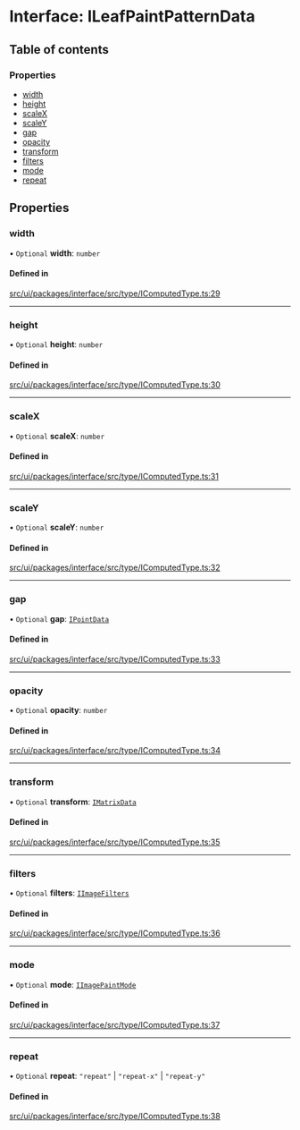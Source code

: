 # Interface: ILeafPaintPatternData

## Table of contents

### Properties

- [width](ILeafPaintPatternData.md#width)
- [height](ILeafPaintPatternData.md#height)
- [scaleX](ILeafPaintPatternData.md#scalex)
- [scaleY](ILeafPaintPatternData.md#scaley)
- [gap](ILeafPaintPatternData.md#gap)
- [opacity](ILeafPaintPatternData.md#opacity)
- [transform](ILeafPaintPatternData.md#transform)
- [filters](ILeafPaintPatternData.md#filters)
- [mode](ILeafPaintPatternData.md#mode)
- [repeat](ILeafPaintPatternData.md#repeat)

## Properties

### width

• `Optional` **width**: `number`

#### Defined in

[src/ui/packages/interface/src/type/IComputedType.ts:29](https://github.com/leaferjs/leafer-ui/blob/60106e52e15189ef407f949c7d78e5668e97d1c6/packages/interface/src/type/IComputedType.ts#L29)

___

### height

• `Optional` **height**: `number`

#### Defined in

[src/ui/packages/interface/src/type/IComputedType.ts:30](https://github.com/leaferjs/leafer-ui/blob/60106e52e15189ef407f949c7d78e5668e97d1c6/packages/interface/src/type/IComputedType.ts#L30)

___

### scaleX

• `Optional` **scaleX**: `number`

#### Defined in

[src/ui/packages/interface/src/type/IComputedType.ts:31](https://github.com/leaferjs/leafer-ui/blob/60106e52e15189ef407f949c7d78e5668e97d1c6/packages/interface/src/type/IComputedType.ts#L31)

___

### scaleY

• `Optional` **scaleY**: `number`

#### Defined in

[src/ui/packages/interface/src/type/IComputedType.ts:32](https://github.com/leaferjs/leafer-ui/blob/60106e52e15189ef407f949c7d78e5668e97d1c6/packages/interface/src/type/IComputedType.ts#L32)

___

### gap

• `Optional` **gap**: [`IPointData`](IPointData.md)

#### Defined in

[src/ui/packages/interface/src/type/IComputedType.ts:33](https://github.com/leaferjs/leafer-ui/blob/60106e52e15189ef407f949c7d78e5668e97d1c6/packages/interface/src/type/IComputedType.ts#L33)

___

### opacity

• `Optional` **opacity**: `number`

#### Defined in

[src/ui/packages/interface/src/type/IComputedType.ts:34](https://github.com/leaferjs/leafer-ui/blob/60106e52e15189ef407f949c7d78e5668e97d1c6/packages/interface/src/type/IComputedType.ts#L34)

___

### transform

• `Optional` **transform**: [`IMatrixData`](IMatrixData.md)

#### Defined in

[src/ui/packages/interface/src/type/IComputedType.ts:35](https://github.com/leaferjs/leafer-ui/blob/60106e52e15189ef407f949c7d78e5668e97d1c6/packages/interface/src/type/IComputedType.ts#L35)

___

### filters

• `Optional` **filters**: [`IImageFilters`](IImageFilters.md)

#### Defined in

[src/ui/packages/interface/src/type/IComputedType.ts:36](https://github.com/leaferjs/leafer-ui/blob/60106e52e15189ef407f949c7d78e5668e97d1c6/packages/interface/src/type/IComputedType.ts#L36)

___

### mode

• `Optional` **mode**: [`IImagePaintMode`](../modules.md#iimagepaintmode)

#### Defined in

[src/ui/packages/interface/src/type/IComputedType.ts:37](https://github.com/leaferjs/leafer-ui/blob/60106e52e15189ef407f949c7d78e5668e97d1c6/packages/interface/src/type/IComputedType.ts#L37)

___

### repeat

• `Optional` **repeat**: ``"repeat"`` \| ``"repeat-x"`` \| ``"repeat-y"``

#### Defined in

[src/ui/packages/interface/src/type/IComputedType.ts:38](https://github.com/leaferjs/leafer-ui/blob/60106e52e15189ef407f949c7d78e5668e97d1c6/packages/interface/src/type/IComputedType.ts#L38)

